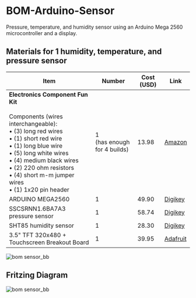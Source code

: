 # BOM-Arduino-Sensor
Pressure, temperature, and humidity sensor using an Arduino Mega 2560 microcontroller and a display.

## Materials for 1 humidity, temperature, and pressure sensor

| Item | Number | Cost (USD) | Link |
|------|--------|-------------|------|
| **Electronics Component Fun Kit**<br><br>Components (wires interchangeable):<br>• (3) long red wires<br>• (1) short red wire<br>• (1) long blue wire<br>• (5) long white wires<br>• (4) medium black wires<br>• (2) 220 ohm resistors<br>• (4) short m-m jumper wires<br>• (1) 1x20 pin header | 1<br>(has enough for 4 builds) | 13.98 | [Amazon](https://www.amazon.com/REXQualis-Electronics-tie-Points-Breadboard-Potentiometer/dp/B073ZC68QG) |
| ARDUINO MEGA2560 | 1 | 49.90 | [Digikey](https://www.digikey.com/short/2p8pqhvz) |
| SSCSRNN1.6BA7A3 pressure sensor | 1 | 58.74 | [Digikey](https://www.digikey.com/short/wj780tdv) |
| SHT85 humidity sensor | 1 | 28.30 | [Digikey](https://www.digikey.com/en/products/detail/sensirion-ag/SHT85/9666378) |
| 3.5" TFT 320x480 + Touchscreen Breakout Board | 1 | 39.95 | [Adafruit](https://www.adafruit.com/product/2050) |

![bom sensor_bb](https://github.com/user-attachments/assets/20724e03-b584-434f-a5a0-a3751cacb441)

## Fritzing Diagram
![bom sensor_bb](https://github.com/user-attachments/assets/d4edcf34-8760-4dee-b4fb-91e8825d763a)
